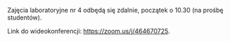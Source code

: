 Zajęcia laboratoryjne nr 4 odbędą się zdalnie, początek o 10.30 (na prośbę studentów).

Link do wideokonferencji: https://zoom.us/j/464670725. 
